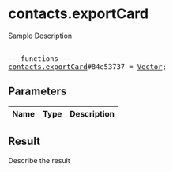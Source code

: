 # contacts.exportCard

Sample Description

<pre>

---functions---
<a href="../method/contacts.exportCard.md">contacts.exportCard</a>#84e53737 = <a href="../type/Vector<int>.md">Vector<int></a>;
</pre>

## Parameters

| Name | Type | Description |
|------|:----:|-------------|

## Result

Describe the result


